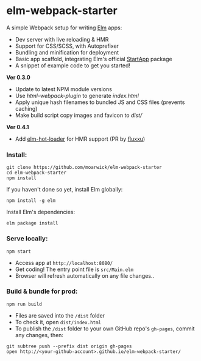 # elm-webpack-starter

A simple Webpack setup for writing [Elm](http://elm-lang.org/) apps:

* Dev server with live reloading & HMR
* Support for CSS/SCSS, with Autoprefixer
* Bundling and minification for deployment
* Basic app scaffold, integrating Elm's official [StartApp](https://github.com/evancz/start-app) package
* A snippet of example code to get you started!

**Ver 0.3.0**
* Update to latest NPM module versions
* Use *html-webpack-plugin* to generate *index.html*
* Apply unique hash filenames to bundled JS and CSS files (prevents caching)
* Make build script copy images and favicon to *dist/*

**Ver 0.4.1**
* Add [elm-hot-loader](https://github.com/fluxxu/elm-hot-loader) for HMR support (PR by [fluxxu](https://github.com/fluxxu))


### Install:
```
git clone https://github.com/moarwick/elm-webpack-starter
cd elm-webpack-starter
npm install
```

If you haven't done so yet, install Elm globally:
```
npm install -g elm
```

Install Elm's dependencies:
```
elm package install
```

### Serve locally:
```
npm start
```
* Access app at `http://localhost:8080/`
* Get coding! The entry point file is `src/Main.elm`
* Browser will refresh automatically on any file changes..


### Build & bundle for prod:
```
npm run build
```

* Files are saved into the `/dist` folder
* To check it, open `dist/index.html`
* To publish the `/dist` folder to your own GitHub repo's `gh-pages`, commit any changes, then:
```
git subtree push --prefix dist origin gh-pages
open http://<your-github-account>.github.io/elm-webpack-starter/
```
